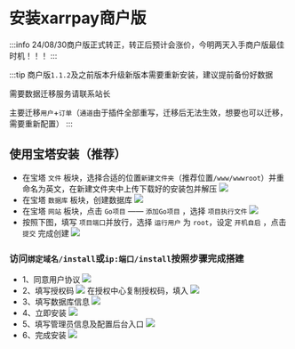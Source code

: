 # 安装xarrpay商户版
:::info
24/08/30商户版正式转正，转正后预计会涨价，今明两天入手商户版最佳时机！！！
:::

:::tip
商户版`1.1.2`及之前版本升级新版本需要重新安装，建议提前备份好数据

需要数据迁移服务请联系站长

主要迁移`用户`+`订单`（`通道`由于插件全部重写，迁移后无法生效，想要也可以迁移，需要重新配置）
:::
## 使用宝塔安装（推荐）
- 在宝塔 `文件` 板块，选择合适的位置`新建文件夹`（推荐位置`/www/wwwroot`）并重命名为英文，在新建文件夹中上传下载好的安装包并解压
![](https://s2.loli.net/2024/03/30/xXYCzew3qUNIG6T.png)
- 在宝塔 `数据库` 板块，创建数据库
![](https://s2.loli.net/2024/03/30/EDr32asTxRMJk67.png)
- 在宝塔 `网站` 板块，点击 `Go项目` —— `添加Go项目` ，选择 `项目执行文件` 
![](https://s2.loli.net/2024/04/25/5k4AgXBjiDIVzoF.png)
- 按照下图，填写 `项目端口`并放行，选择 `运行用户` 为 `root`，设定 `开机自启` ，点击 `提交` 完成创建
![](https://s2.loli.net/2024/04/25/b8dFKH7yG9RWP2n.png)

### 访问`绑定域名/install`或`ip:端口/install`按照步骤完成搭建
- 1、同意用户协议
![](https://s2.loli.net/2024/04/25/t4HqELNn2Dd3jIo.png)
- 2、填写授权码
![](https://s2.loli.net/2024/04/25/KpLC8WHfIxrkTQJ.png)
在授权中心复制授权码，填入
![](https://s2.loli.net/2024/04/25/Ab41kU273l5nSzq.png)
- 3、填写数据库信息
![](https://s2.loli.net/2024/04/25/G2jNiUd9WcAwCJE.png)
- 4、立即安装
![](https://s2.loli.net/2024/04/25/fcEVRU5zFmBxtno.png)
- 5、填写管理员信息及配置后台入口
![](https://s2.loli.net/2024/04/25/mKgI1hwtpqarYRv.png)
- 6、完成安装
![](https://s2.loli.net/2024/04/25/fUWqmurNH6ovPkt.png)